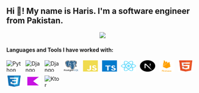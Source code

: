 <h2 align="left">Hi 👋! My name is Haris. I'm a software engineer from Pakistan.</h2>
<div align="center">
    <img src="https://github-profile-summary-cards.vercel.app/api/cards/profile-details?username=SyedMuhammadHaris&theme=monokai" />
  <!--     <img height="180em" src="https://github-readme-stats.vercel.app/api?username=SyedMuhammadHaris&show_icons=true&theme=monokai&include_all_commits=true&count_private=true" /> -->

<!--     <img height="180em" src="https://github-readme-stats.vercel.app/api/top-langs/?username=SyedMuhammadHaris&layout=compact&langs_count=7&theme=monokai" /> -->
</div>

<h4 align="left">Languages and Tools I have worked with:</h4> 
<div style="display: flex; flex-wrap: wrap; gap: 10px;">
    <img align="center" alt="Python" height="30" width="40" src="https://cdn.jsdelivr.net/gh/devicons/devicon@latest/icons/python/python-original.svg">
    <img align="center" alt="Django" height="30" width="40" src="https://cdn.jsdelivr.net/gh/devicons/devicon@latest/icons/django/django-plain.svg">
    <img align="center" alt="Django REST Framework" height="30" width="40" src="https://cdn.jsdelivr.net/gh/devicons/devicon@latest/icons/djangorest/djangorest-original-wordmark.svg">
    <img align="center" alt="PostgreSQL" height="30" width="40" src="https://raw.githubusercontent.com/devicons/devicon/master/icons/postgresql/postgresql-original-wordmark.svg">
    <img align="center" alt="JavaScript" height="30" width="40" src="https://raw.githubusercontent.com/devicons/devicon/master/icons/javascript/javascript-plain.svg">
    <img align="center" alt="TypeScript" height="30" width="40" src="https://raw.githubusercontent.com/devicons/devicon/master/icons/typescript/typescript-plain.svg">
    <img align="center" alt="React" height="30" width="40" src="https://raw.githubusercontent.com/devicons/devicon/master/icons/react/react-original.svg">
    <img align="center" alt="Next.js" height="30" width="40" src="https://raw.githubusercontent.com/devicons/devicon/master/icons/nextjs/nextjs-original.svg">
    <img align="center" alt="Firebase" height="30" width="40" src="https://github.com/devicons/devicon/blob/master/icons/firebase/firebase-plain-wordmark.svg">
    <img align="center" alt="HTML5" height="30" width="40" src="https://raw.githubusercontent.com/devicons/devicon/master/icons/html5/html5-original.svg">
    <img align="center" alt="CSS3" height="30" width="40" src="https://raw.githubusercontent.com/devicons/devicon/master/icons/css3/css3-original.svg">
    <img align="center" alt="Kotlin" height="30" width="40" src="https://raw.githubusercontent.com/devicons/devicon/master/icons/kotlin/kotlin-plain.svg">
    <img align="center" alt="Ktor" height="30" width="40" src="https://cdn.jsdelivr.net/gh/devicons/devicon@latest/icons/ktor/ktor-original-wordmark.svg">
</div>
